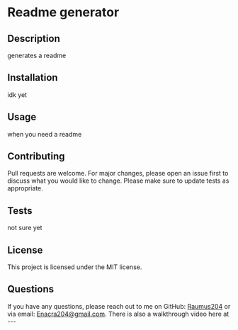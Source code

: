 
# Readme generator

## Description
generates a readme

## Installation
idk yet

## Usage
when you need a readme

## Contributing
Pull requests are welcome. For major changes, please open an issue first to discuss what you would like to change. Please make sure to update tests as appropriate.

## Tests
not sure yet

## License
This project is licensed under the MIT license.

## Questions
If you have any questions, please reach out to me on GitHub: [Raumus204](https://github.com/Raumus204) or via email: Enacra204@gmail.com.
There is also a walkthrough video here at ---
    